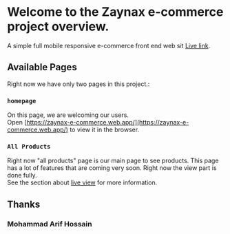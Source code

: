 #  Welcome to the Zaynax e-commerce project overview.


A simple full mobile responsive e-commerce front end web sit [Live link](https://zaynax-e-commerce.web.app/).

## Available Pages

Right now we have only two pages in this project.:

### `homepage`

On this page, we are welcoming our users.\
Open [https://zaynax-e-commerce.web.app/](https://zaynax-e-commerce.web.app/) to view it in the browser.


### `All Products`

Right now "all products" page is our main page to see products. This page has a lot of features that are coming very soon. Right now the view part is done fully.\
See the section about [live view](https://zaynax-e-commerce.web.app/all/products) for more information.

## Thanks

### Mohammad Arif Hossain